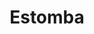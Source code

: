 ---
thumbnail: /images/architects-and-developers/portfolio/estomba/thumbnail.jpg
title: Estomba
credit: BAS + LABA
order: 18
slides:
  - image: /images/architects-and-developers/portfolio/estomba/slide-1.jpg
    proportion: vertical
  - image: /images/architects-and-developers/portfolio/estomba/slide-2.jpg
    proportion: square
  - image: /images/architects-and-developers/portfolio/estomba/slide-3.jpg
    proportion: vertical
  - image: /images/architects-and-developers/portfolio/estomba/slide-4.jpg
    proportion: vertical
---